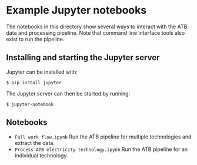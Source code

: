 # Example Jupyter notebooks
The notebooks in this directory show several ways to interact with the ATB data and processing
pipeline. Note that command line interface tools also exist to run the pipeline.

## Installing and starting the Jupyter server
Jupyter can be installed with:

```
$ pip install jupyter
```

The Jupyter server can then be started by running:

```
$ jupyter-notebook
```

## Notebooks
* `Full work flow.ipynb` Run the ATB pipeline for multiple technologies and extract the data.
* `Process ATB electricity technology.ipynb` Run the ATB pipeline for an individual technology.